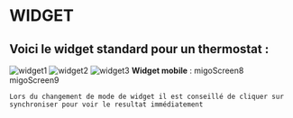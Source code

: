 # WIDGET

## Voici le **widget standard** pour un thermostat :

![widget1](https://raw.githubusercontent.com/limad/plugin-test/master/images/migoThermostat_screenshot1.PNG)
![widget2](https://raw.githubusercontent.com/limad/plugin-test/master/images/migoThermostat_screenshot2.PNG)
![widget3](https://raw.githubusercontent.com/limad/plugin-test/master/images/migoThermostat_screenshot3.PNG)
**Widget mobile** :
migoScreen8
migoScreen9

	Lors du changement de mode de widget il est conseillé de cliquer sur synchroniser pour voir le resultat immédiatement 